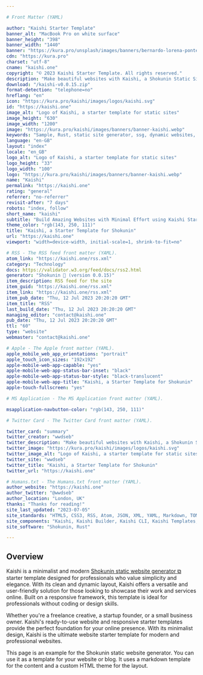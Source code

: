 ```yaml
---

# Front Matter (YAML)

author: "Kaishi Starter Template"
banner_alt: "MacBook Pro on white surface"
banner_height: "398"
banner_width: "1440"
banner: "https://kura.pro/unsplash/images/banners/bernardo-lorena-ponte-cEp2Tow6XKk-unsplash.jpg"
cdn: "https://kura.pro"
charset: "utf-8"
cname: "kaishi.one"
copyright: "© 2023 Kaishi Starter Template. All rights reserved."
description: "Make beautiful websites with Kaishi, a Shokunin Static Site Generator starter template."
download: "/kaishi-v0.0.15.zip"
format-detection: "telephone=no"
hreflang: "en"
icon: "https://kura.pro/kaishi/images/logos/kaishi.svg"
id: "https://kaishi.one"
image_alt: "Logo of Kaishi, a starter template for static sites"
image_height: "630"
image_width: "1200"
image: "https://kura.pro/kaishi/images/banners/banner-kaishi.webp"
keywords: "Sample, Rust, static site generator, ssg, dynamic websites, HTML themes, templates, Markdown, YAML, JSON, TOML"
language: "en-GB"
layout: "index"
locale: "en_GB"
logo_alt: "Logo of Kaishi, a starter template for static sites"
logo_height: "33"
logo_width: "100"
logo: "https://kura.pro/kaishi/images/banners/banner-kaishi.webp"
name: "Kaishi"
permalink: "https://kaishi.one"
rating: "general"
referrer: "no-referrer"
revisit-after: "7 days"
robots: "index, follow"
short_name: "kaishi"
subtitle: "Build Amazing Websites with Minimal Effort using Kaishi Starter Template"
theme_color: "rgb(143, 250, 111)"
title: "Kaishi, a Starter Template for Shokunin"
url: "https://kaishi.one"
viewport: "width=device-width, initial-scale=1, shrink-to-fit=no"

# RSS - The RSS feed front matter (YAML).
atom_link: "https://kaishi.one/rss.xml"
category: "Technology"
docs: https://validator.w3.org/feed/docs/rss2.html
generator: "Shokunin 🦀 (version 0.0.15)"
item_description: RSS feed for the site
item_guid: "https://kaishi.one/rss.xml"
item_link: "https://kaishi.one/rss.xml"
item_pub_date: "Thu, 12 Jul 2023 20:20:20 GMT"
item_title: "RSS"
last_build_date: "Thu, 12 Jul 2023 20:20:20 GMT"
managing_editor: "contact@kaishi.one"
pub_date: "Thu, 12 Jul 2023 20:20:20 GMT"
ttl: "60"
type: "website"
webmaster: "contact@kaishi.one"

# Apple - The Apple front matter (YAML).
apple_mobile_web_app_orientations: "portrait"
apple_touch_icon_sizes: "192x192"
apple-mobile-web-app-capable: "yes"
apple-mobile-web-app-status-bar-inset: "black"
apple-mobile-web-app-status-bar-style: "black-translucent"
apple-mobile-web-app-title: "Kaishi, a Starter Template for Shokunin"
apple-touch-fullscreen: "yes"

# MS Application - The MS Application front matter (YAML).

msapplication-navbutton-color: "rgb(143, 250, 111)"

# Twitter Card - The Twitter Card front matter (YAML).

twitter_card: "summary"
twitter_creator: "wwdseb"
twitter_description: "Make beautiful websites with Kaishi, a Shokunin Static Site Generator Starter Template."
twitter_image: "https://kura.pro/kaishi/images/logos/kaishi.svg"
twitter_image_alt: "Logo of Kaishi, a starter template for static sites"
twitter_site: "wwdseb"
twitter_title: "Kaishi, a Starter Template for Shokunin"
twitter_url: "https://kaishi.one"

# Humans.txt - The Humans.txt front matter (YAML).
author_website: "https://kaishi.one"
author_twitter: "@wwdseb"
author_location: "London, UK"
thanks: "Thanks for reading!"
site_last_updated: "2023-07-05"
site_standards: "HTML5, CSS3, RSS, Atom, JSON, XML, YAML, Markdown, TOML"
site_components: "Kaishi, Kaishi Builder, Kaishi CLI, Kaishi Templates, Kaishi Themes"
site_software: "Shokunin, Rust"

---
```



## Overview

Kaishi is a minimalist and modern [Shokunin static website generator ⧉][0]
starter template designed for professionals who value simplicity and elegance.
With its clean and dynamic layout, Kaishi offers a versatile and user-friendly
solution for those looking to showcase their work and services online. Built on
a responsive framework, this template is ideal for professionals without coding
or design skills.

Whether you're a freelance creative, a startup founder, or a small business
owner. Kaishi's ready-to-use website and responsive starter templates provide
the perfect foundation for your online presence. With its minimalist design,
Kaishi is the ultimate website starter template for modern and professional
websites.

This page is an example for the Shokunin static website generator. You
can use it as a template for your website or blog. It uses a markdown template
for the content and a custom HTML theme for the layout.

[0]: https://shokunin.one/

